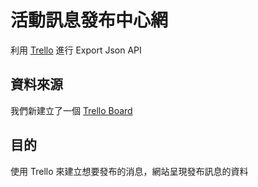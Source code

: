 # 活動訊息發布中心網

利用 [Trello](https://trello.com) 進行 Export Json API

## 資料來源
我們新建立了一個 [Trello Board ](https://trello.com/b/y3bYmx6f/postnews)

## 目的
使用 Trello 來建立想要發布的消息，網站呈現發布訊息的資料
